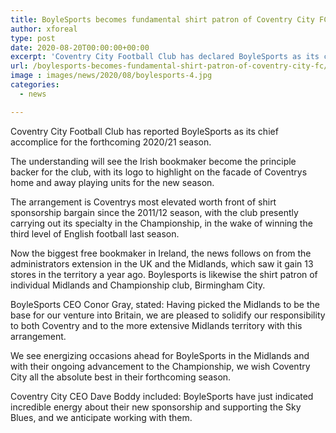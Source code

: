 ```yaml
---
title: BoyleSports becomes fundamental shirt patron of Coventry City FC
author: xforeal 
type: post
date: 2020-08-20T00:00:00+00:00
excerpt: 'Coventry City Football Club has declared BoyleSports as its chief accomplice for the up and coming 2020/21 season '
url: /boylesports-becomes-fundamental-shirt-patron-of-coventry-city-fc/
image : images/news/2020/08/boylesports-4.jpg
categories:
  - news

---
```

Coventry City Football Club has reported BoyleSports as its chief accomplice for the forthcoming 2020/21 season. 

The understanding will see the Irish bookmaker become the principle backer for the club, with its logo to highlight on the facade of Coventrys home and away playing units for the new season. 

The arrangement is Coventrys most elevated worth front of shirt sponsorship bargain since the 2011/12 season, with the club presently carrying out its specialty in the Championship, in the wake of winning the third level of English football last season. 

Now the biggest free bookmaker in Ireland, the news follows on from the administrators extension in the UK and the Midlands, which saw it gain 13 stores in the territory a year ago. Boylesports is likewise the shirt patron of individual Midlands and Championship club, Birmingham City. 

BoyleSports CEO Conor Gray, stated: Having picked the Midlands to be the base for our venture into Britain, we are pleased to solidify our responsibility to both Coventry and to the more extensive Midlands territory with this arrangement. 

We see energizing occasions ahead for BoyleSports in the Midlands and with their ongoing advancement to the Championship, we wish Coventry City all the absolute best in their forthcoming season. 

Coventry City CEO Dave Boddy included: BoyleSports have just indicated incredible energy about their new sponsorship and supporting the Sky Blues, and we anticipate working with them.